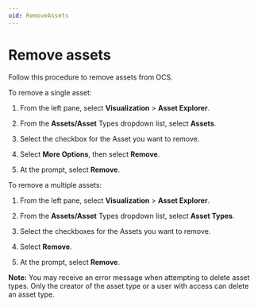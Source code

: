 ```yaml
---
uid: RemoveAssets
---
```


# Remove assets

Follow this procedure to remove assets from OCS. 

To remove a single asset:

1. From the left pane, select **Visualization** > **Asset Explorer**.

1. From the **Assets/Asset** Types dropdown list, select **Assets**.

1. Select the checkbox for the Asset you want to remove.

1. Select **More Options**, then select **Remove**.

1. At the prompt, select **Remove**. 

To remove a multiple assets:

1. From the left pane, select **Visualization** > **Asset Explorer**.

1. From the **Assets/Asset** Types dropdown list, select **Asset Types**.

1. Select the checkboxes for the Assets you want to remove.

1. Select **Remove**.

1. At the prompt, select **Remove**.

**Note:** You may receive an error message when attempting to delete asset types. Only the creator of the asset type or a user with access can delete an asset type.